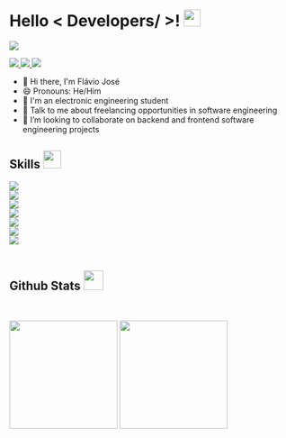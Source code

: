 <h1> Hello < Developers/ >! <img src = "https://raw.githubusercontent.com/MartinHeinz/MartinHeinz/master/wave.gif" width = 30px> </h1>
<p align='center'>
</p>

<p>
  <a href="https://github.com/DenverCoder1/readme-typing-svg"><img src="https://readme-typing-svg.herokuapp.com?&font=IBM+Plex+Sans&color=abcdef&size=20&lines=Welcome+to+my+GitHub+Profile!" /></a>
</p>

   <a href="https://www.linkedin.com/in/flávio-jcosta" target="_blank">
    <img src="https://img.shields.io/badge/LinkedIn-0077B5?style=for-the-badge&logo=linkedin&logoColor=white">
  </a>   
   <a href="https://stackoverflow.com/users/18368570/fl%c3%81vio-jose-da-costa-filho" target="_blank">
    <img  src="https://img.shields.io/badge/Stack_Overflow-FE7A16?style=for-the-badge&logo=stack-overflow&logoColor=white">
  </a>
   <a href="mailto:flaviojcostafilho@gmail.com" target="_blank">
    <img  src="https://img.shields.io/badge/Gmail-0077B5?style=for-the-badge&logo=Gmail&logoColor=white">
  </a>

- 👋 Hi there, I'm Flávio José
- 😄 Pronouns: He/Him
- 💼 I'm an electronic engineering student
- 💬 Talk to me about freelancing opportunities in software engineering
- 👯 I’m looking to collaborate on backend and frontend software engineering projects

<h2> Skills <img src = "https://media2.giphy.com/media/QssGEmpkyEOhBCb7e1/giphy.gif?cid=ecf05e47a0n3gi1bfqntqmob8g9aid1oyj2wr3ds3mg700bl&rid=giphy.gif" width = 32px> </h2>


  <a href="https://www.javascript.com/" target="_blank">
    <img  src="https://img.shields.io/badge/Javascript-F7DF22?style=for-the-badge&logo=Javascript&logoColor=white">
  </a>
	<br/>
  <a href="https://www.typescriptlang.org/" target="_blank">
    <img  src="https://img.shields.io/badge/Typescript-0077B5?style=for-the-badge&logo=Typescript&logoColor=white">
  </a>
<br/>
  <a href="https://reactjs.org/" target="_blank"> 
    <img  src="https://img.shields.io/badge/React-3776AB?style=for-the-badge&logo=React&logoColor=white">
  </a>
<br/>
  <a href="https://nextjs.org/" target="_blank"> 
    <img  src="https://img.shields.io/badge/NEXTJS-000000?style=for-the-badge&logo=NEXT.JS&logoColor=white">
  </a>
<br/>
   <a href="https://developer.mozilla.org/pt-BR/docs/Web/CSS" target="_blank">
    <img  src="https://img.shields.io/badge/CSS-163256?style=for-the-badge&logo=css3&logoColor=white">
  </a>
<br/>
   <a href="https://developer.mozilla.org/pt-BR/docs/Web/HTML" target="_blank">
    <img  src="https://img.shields.io/badge/HTML-DD4B25?style=for-the-badge&logo=html5&logoColor=white">
  </a>
<br/>
   <a href="https://nodejs.org/en/" target="_blank">
    <img  src="https://img.shields.io/badge/NODEJS-026E00?style=for-the-badge&logo=Node.Js&logoColor=white">
  </a>

  

<br/>
<br/>
<h2> Github Stats  <img src = "https://i.pinimg.com/originals/65/c4/f4/65c4f452571be1261e9c623f7da488ac.gif" width = 35px> </h2>
  <br/>
  <p align="start">
   <img src="https://github-readme-stats.vercel.app/api?username=flaviojcf&show_icons=true&count_private=true&theme=algolia" height="192px"/>
	  <img src="https://github-readme-stats.vercel.app/api/top-langs?username=flaviojcf&show_icons=true&locale=en&layout=compact&theme=algolia" height="192px"/>
  <br/>
  </p>

